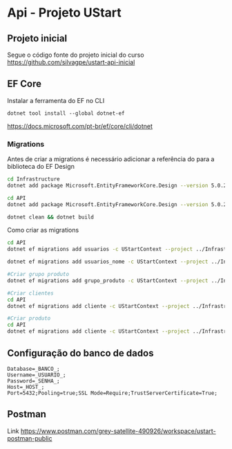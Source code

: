 # Api - Projeto UStart

## Projeto inicial

Segue o código fonte do projeto inicial do curso
https://github.com/silvagpe/ustart-api-inicial

## EF Core

Instalar a ferramenta do EF no CLI

```
dotnet tool install --global dotnet-ef
```

https://docs.microsoft.com/pt-br/ef/core/cli/dotnet

### Migrations

Antes de criar a migrations é necessário adicionar a referência do para a biblioteca do EF Design

```bash
cd Infrastructure
dotnet add package Microsoft.EntityFrameworkCore.Design --version 5.0.2

cd API
dotnet add package Microsoft.EntityFrameworkCore.Design --version 5.0.2

dotnet clean && dotnet build
```

Como criar as migrations

```bash
cd API
dotnet ef migrations add usuarios -c UStartContext --project ../Infrastructure/Infrastructure.csproj

dotnet ef migrations add usuarios_nome -c UStartContext --project ../Infrastructure/Infrastructure.csproj

#Criar grupo produto
dotnet ef migrations add grupo_produto -c UStartContext --project ../Infrastructure/Infrastructure.csproj

#Criar clientes
cd API
dotnet ef migrations add cliente -c UStartContext --project ../Infrastructure/Infrastructure.csproj

#Criar produto
cd API
dotnet ef migrations add cliente -c UStartContext --project ../Infrastructure/Infrastructure.csproj


```

## Configuração do banco de dados

```
Database=_BANCO_;
Username=_USUARIO_;
Password=_SENHA_;
Host=_HOST_;
Port=5432;Pooling=true;SSL Mode=Require;TrustServerCertificate=True;
```

## Postman

Link
https://www.postman.com/grey-satellite-490926/workspace/ustart-postman-public
